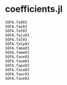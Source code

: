 # coefficients.jl
```@docs
SOFA.fad03
SOFA.fae03
SOFA.faf03
SOFA.faju03
SOFA.fal03
SOFA.falp03
SOFA.fama03
SOFA.fame03
SOFA.fane03
SOFA.faom03
SOFA.fapa03
SOFA.fasa03
SOFA.faur03
SOFA.fave03
```
